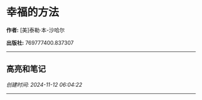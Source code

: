 # 幸福的方法

**作者:** [美]泰勒·本-沙哈尔

**出版社:** 769777400.837307

---

## 高亮和笔记

*创建时间: 2024-11-12 06:04:22*

---

